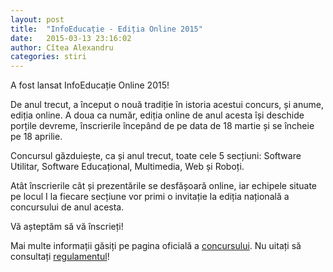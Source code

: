 ```yaml
---
layout: post
title:  "InfoEducație - Ediția Online 2015"
date:   2015-03-13 23:16:02
author: Cîtea Alexandru
categories: stiri
---
```


A fost lansat InfoEducație Online 2015!

De anul trecut, a început o nouă tradiție în istoria acestui concurs, și anume, ediția online. A doua ca număr, ediția online de anul acesta își deschide porțile devreme, înscrierile începând de pe data de 18 martie și se încheie pe 18 aprilie.

Concursul găzduiește, ca și anul trecut, toate cele 5 secțiuni: Software Utilitar, Software Educațional, Multimedia, Web și Roboți.

Atât înscrierile cât și prezentările se desfășoară online, iar echipele situate pe locul I la fiecare secțiune vor primi o invitație la ediția națională a concursului de anul acesta.

Vă așteptăm să vă înscrieți!

Mai multe informații găsiți pe pagina oficială a [concursului]. Nu uitați să consultați [regulamentul]!

[concursului]:  http://www.infoeducatie.ro
[regulamentul]: https://drive.google.com/folderview?id=0B_wU4FGfmo2Zfm0ycFZiMlY2eFVpeTI0MENEdGppMmxYNUJlalJuQWJFVS1BVW51dHAtOXc&usp=sharing#list
